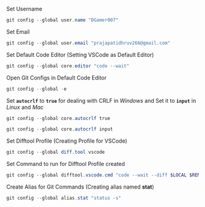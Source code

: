 Set Username

```powershell
git config --global user.name "DGamer007"
```

Set Email

```powershell
git config --global user.email "prajapatidhruv266@gmail.com"
```

Set Default Code Editor (Setting VSCode as Default Editor)

```powershell
git config --global core.editor "code --wait"
```

Open Git Configs in Default Code Editor

```powershell
git config --global -e
```

Set **`autocrlf`** to **`true`** for dealing with CRLF in _Windows_ and Set it to **`input`** in _Linux_ and _Mac_

```powershell
git config --global core.autocrlf true

git config --global core.autocrlf input
```

Set Difftool Profile (Creating Profile for VSCode)

```powershell
git config --global diff.tool vscode
```

Set Command to run for Difftool Profile created

```powershell
git config --global difftool.vscode.cmd "code --wait --diff $LOCAL $REMOTE"
```

Create Alias for Git Commands (Creating alias named **stat**)

```powershell
git config --global alias.stat "status -s"
```
